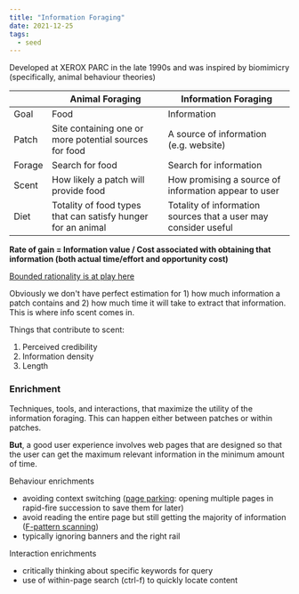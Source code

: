 ```yaml
---
title: "Information Foraging"
date: 2021-12-25
tags:
  - seed
---
```


Developed at XEROX PARC in the late 1990s and was inspired by biomimicry (specifically, animal behaviour theories)

|        | Animal Foraging                                              | Information Foraging                                            |
| ------ | ------------------------------------------------------------ | --------------------------------------------------------------- |
| Goal   | Food                                                         | Information                                                     |
| Patch  | Site containing one or more potential sources for food       | A source of information (e.g. website)                          |
| Forage | Search for food                                              | Search for information                                          |
| Scent  | How likely a patch will provide food                         | How promising a source of information appear to user            |
| Diet   | Totality of food types that can satisfy hunger for an animal | Totality of information sources that a user may consider useful |

**Rate of gain = Information value / Cost associated with obtaining that information (both actual time/effort and opportunity cost)**

[Bounded rationality is at play here](thoughts/rationality.md)

Obviously we don't have perfect estimation for 1) how much information a patch contains and 2) how much time it will take to extract that information. This is where info scent comes in.

Things that contribute to scent:

1. Perceived credibility
2. Information density
3. Length

### Enrichment

Techniques, tools, and interactions, that maximize the utility of the information foraging. This can happen either between patches or within patches.

**But**, a good user experience involves web pages that are designed so that the user can get the maximum relevant information in the minimum amount of time.

Behaviour enrichments

- avoiding context switching ([page parking](https://www.nngroup.com/articles/multi-tab-page-parking/): opening multiple pages in rapid-fire succession to save them for later)
- avoid reading the entire page but still getting the majority of information ([F-pattern scanning](https://www.nngroup.com/articles/f-shaped-pattern-reading-web-content/))
- typically ignoring banners and the right rail

Interaction enrichments

- critically thinking about specific keywords for query
- use of within-page search (ctrl-f) to quickly locate content
